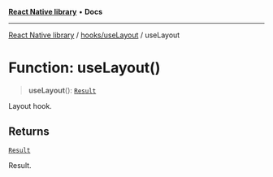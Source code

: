 [**React Native library**](../../../index.md) • **Docs**

***

[React Native library](../../../modules.md) / [hooks/useLayout](../index.md) / useLayout

# Function: useLayout()

> **useLayout**(): [`Result`](../interfaces/Result.md)

Layout hook.

## Returns

[`Result`](../interfaces/Result.md)

Result.
